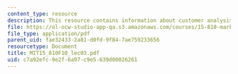 ```yaml
---
content_type: resource
description: This resource contains information about customer analysis I.
file: https://ol-ocw-studio-app-qa.s3.amazonaws.com/courses/15-810-marketing-management-fall-2010/c7a92efc9e2f6a97c9e5639d00026261_MIT15_810F10_lec03.pdf
file_type: application/pdf
parent_uid: fae32433-2a81-d0fd-9f84-7ae759233656
resourcetype: Document
title: MIT15_810F10_lec03.pdf
uid: c7a92efc-9e2f-6a97-c9e5-639d00026261
---
```

